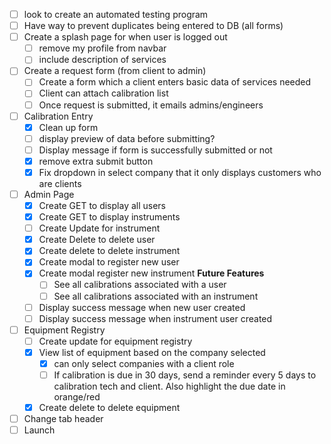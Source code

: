 
- [ ] look to create an automated testing program
- [ ] Have way to prevent duplicates being entered to DB (all forms)
- [ ] Create a splash page for when user is logged out
	- [ ] remove my profile from navbar
	- [ ] include description of services
- [ ] Create a request form (from client to admin)
	- [ ] Create a form which a client enters basic data of services needed
	- [ ] Client can attach calibration list
	- [ ] Once request is submitted, it emails admins/engineers
- [ ] Calibration Entry
	- [x] Clean up form
	- [ ] display preview of data before submitting?
	- [ ] Display message if form is successfully submitted or not
	- [x] remove extra submit button
	- [x]  Fix dropdown in select company that it only displays customers who are clients
- [ ] Admin Page
	- [x] Create GET to display all users
	- [x] Create GET to display  instruments
	- [ ] Create Update for instrument
	- [x] Create Delete to delete user
	- [x] Create delete to delete instrument
	- [x] Create modal to register new user
	- [x] Create modal register new instrument
		**Future Features**
		- [ ] See all calibrations associated with a user
		- [ ] See all calibrations associated with an instrument
	- [ ] Display success message when new user created
	- [ ]  Display success message when instrument user created
- [ ] Equipment Registry
	- [ ] Create update for equipment registry
	- [x] View list of equipment based on the company selected
		- [x] can only select companies with a client role
		- [ ] If calibration is due in 30 days, send a reminder every 5 days to calibration tech and client. Also highlight the due date in orange/red
	- [x]  Create delete to delete equipment
- [ ] Change tab header
- [ ] Launch
